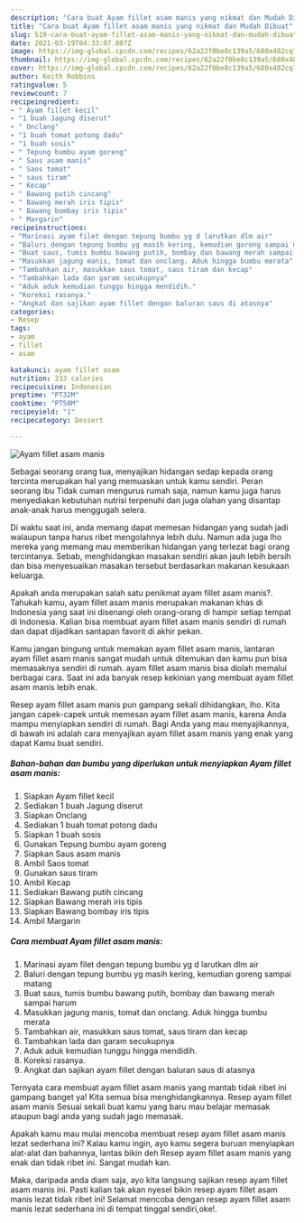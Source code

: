 ```yaml
---
description: "Cara buat Ayam fillet asam manis yang nikmat dan Mudah Dibuat"
title: "Cara buat Ayam fillet asam manis yang nikmat dan Mudah Dibuat"
slug: 519-cara-buat-ayam-fillet-asam-manis-yang-nikmat-dan-mudah-dibuat
date: 2021-03-19T04:33:07.807Z
image: https://img-global.cpcdn.com/recipes/62a22f0be8c139a5/680x482cq70/ayam-fillet-asam-manis-foto-resep-utama.jpg
thumbnail: https://img-global.cpcdn.com/recipes/62a22f0be8c139a5/680x482cq70/ayam-fillet-asam-manis-foto-resep-utama.jpg
cover: https://img-global.cpcdn.com/recipes/62a22f0be8c139a5/680x482cq70/ayam-fillet-asam-manis-foto-resep-utama.jpg
author: Keith Robbins
ratingvalue: 5
reviewcount: 7
recipeingredient:
- " Ayam fillet kecil"
- "1 buah Jagung diserut"
- " Onclang"
- "1 buah tomat potong dadu"
- "1 buah sosis"
- " Tepung bumbu ayam goreng"
- " Saus asam manis"
- " Saos tomat"
- " saus tiram"
- " Kecap"
- " Bawang putih cincang"
- " Bawang merah iris tipis"
- " Bawang bombay iris tipis"
- " Margarin"
recipeinstructions:
- "Marinasi ayam filet dengan tepung bumbu yg d larutkan dlm air"
- "Baluri dengan tepung bumbu yg masih kering, kemudian goreng sampai matang"
- "Buat saus, tumis bumbu bawang putih, bombay dan bawang merah sampai harum"
- "Masukkan jagung manis, tomat dan onclang. Aduk hingga bumbu merata"
- "Tambahkan air, masukkan saus tomat, saus tiram dan kecap"
- "Tambahkan lada dan garam secukupnya"
- "Aduk aduk kemudian tunggu hingga mendidih."
- "Koreksi rasanya."
- "Angkat dan sajikan ayam fillet dengan baluran saus di atasnya"
categories:
- Resep
tags:
- ayam
- fillet
- asam

katakunci: ayam fillet asam 
nutrition: 233 calories
recipecuisine: Indonesian
preptime: "PT32M"
cooktime: "PT50M"
recipeyield: "1"
recipecategory: Dessert

---
```



![Ayam fillet asam manis](https://img-global.cpcdn.com/recipes/62a22f0be8c139a5/680x482cq70/ayam-fillet-asam-manis-foto-resep-utama.jpg)

Sebagai seorang orang tua, menyajikan hidangan sedap kepada orang tercinta merupakan hal yang memuaskan untuk kamu sendiri. Peran seorang ibu Tidak cuman mengurus rumah saja, namun kamu juga harus menyediakan kebutuhan nutrisi terpenuhi dan juga olahan yang disantap anak-anak harus menggugah selera.

Di waktu  saat ini, anda memang dapat memesan hidangan yang sudah jadi walaupun tanpa harus ribet mengolahnya lebih dulu. Namun ada juga lho mereka yang memang mau memberikan hidangan yang terlezat bagi orang tercintanya. Sebab, menghidangkan masakan sendiri akan jauh lebih bersih dan bisa menyesuaikan masakan tersebut berdasarkan makanan kesukaan keluarga. 



Apakah anda merupakan salah satu penikmat ayam fillet asam manis?. Tahukah kamu, ayam fillet asam manis merupakan makanan khas di Indonesia yang saat ini disenangi oleh orang-orang di hampir setiap tempat di Indonesia. Kalian bisa membuat ayam fillet asam manis sendiri di rumah dan dapat dijadikan santapan favorit di akhir pekan.

Kamu jangan bingung untuk memakan ayam fillet asam manis, lantaran ayam fillet asam manis sangat mudah untuk ditemukan dan kamu pun bisa memasaknya sendiri di rumah. ayam fillet asam manis bisa diolah memalui berbagai cara. Saat ini ada banyak resep kekinian yang membuat ayam fillet asam manis lebih enak.

Resep ayam fillet asam manis pun gampang sekali dihidangkan, lho. Kita jangan capek-capek untuk memesan ayam fillet asam manis, karena Anda mampu menyiapkan sendiri di rumah. Bagi Anda yang mau menyajikannya, di bawah ini adalah cara menyajikan ayam fillet asam manis yang enak yang dapat Kamu buat sendiri.

<!--inarticleads1-->

##### Bahan-bahan dan bumbu yang diperlukan untuk menyiapkan Ayam fillet asam manis:

1. Siapkan  Ayam fillet kecil
1. Sediakan 1 buah Jagung diserut
1. Siapkan  Onclang
1. Sediakan 1 buah tomat potong dadu
1. Siapkan 1 buah sosis
1. Gunakan  Tepung bumbu ayam goreng
1. Siapkan  Saus asam manis
1. Ambil  Saos tomat
1. Gunakan  saus tiram
1. Ambil  Kecap
1. Sediakan  Bawang putih cincang
1. Siapkan  Bawang merah iris tipis
1. Siapkan  Bawang bombay iris tipis
1. Ambil  Margarin




<!--inarticleads2-->

##### Cara membuat Ayam fillet asam manis:

1. Marinasi ayam filet dengan tepung bumbu yg d larutkan dlm air
1. Baluri dengan tepung bumbu yg masih kering, kemudian goreng sampai matang
1. Buat saus, tumis bumbu bawang putih, bombay dan bawang merah sampai harum
1. Masukkan jagung manis, tomat dan onclang. Aduk hingga bumbu merata
1. Tambahkan air, masukkan saus tomat, saus tiram dan kecap
1. Tambahkan lada dan garam secukupnya
1. Aduk aduk kemudian tunggu hingga mendidih.
1. Koreksi rasanya.
1. Angkat dan sajikan ayam fillet dengan baluran saus di atasnya




Ternyata cara membuat ayam fillet asam manis yang mantab tidak ribet ini gampang banget ya! Kita semua bisa menghidangkannya. Resep ayam fillet asam manis Sesuai sekali buat kamu yang baru mau belajar memasak ataupun bagi anda yang sudah jago memasak.

Apakah kamu mau mulai mencoba membuat resep ayam fillet asam manis lezat sederhana ini? Kalau kamu ingin, ayo kamu segera buruan menyiapkan alat-alat dan bahannya, lantas bikin deh Resep ayam fillet asam manis yang enak dan tidak ribet ini. Sangat mudah kan. 

Maka, daripada anda diam saja, ayo kita langsung sajikan resep ayam fillet asam manis ini. Pasti kalian tak akan nyesel bikin resep ayam fillet asam manis lezat tidak ribet ini! Selamat mencoba dengan resep ayam fillet asam manis lezat sederhana ini di tempat tinggal sendiri,oke!.

